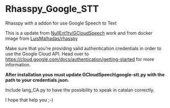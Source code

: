 # Rhasspy_Google_STT
Rhasspy with a addon for use Google Speech to Text

This is a update from [NullEnt1ty/GCloudSpeech](https://github.com/NullEnt1ty/GCloudSpeech) work and from docker image from [LuisMalhadas/rhasspy](https://github.com/LuisMalhadas/rhasspy)

Make sure that you’re providing valid authentication credentials in order to use the Google Cloud API. Head over to https://cloud.google.com/docs/authentication/getting-started for more information.

<b>After installation yous must update GCloudSpeech\google-stt.py with the path to your credentials.json.</b>

Include lang_CA.py to have the possibility to speak in catalan correctly.

I hope that help you ;-)
